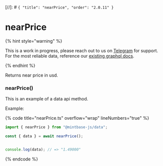 [//]: # `{ "title": "nearPrice", "order": "2.0.11" }`

# nearPrice

{% hint style="warning" %}

This is a work in progress, please reach out to us on [Telegram](https://t.me/mintdev) for support.
For the most reliable data, reference our [existing graphql docs](https://docs.mintbase.io/dev/read-data/mintbase-graph).

{% endhint %}

Returns near price in usd.

### nearPrice()

This is an example of a data api method.

Example:

{% code title="nearPrice.ts" overflow="wrap" lineNumbers="true" %}

```typescript
import { nearPrice } from "@mintbase-js/data";

const { data } = await nearPrice();


console.log(data); // => "1.49000"
```

{% endcode %}
